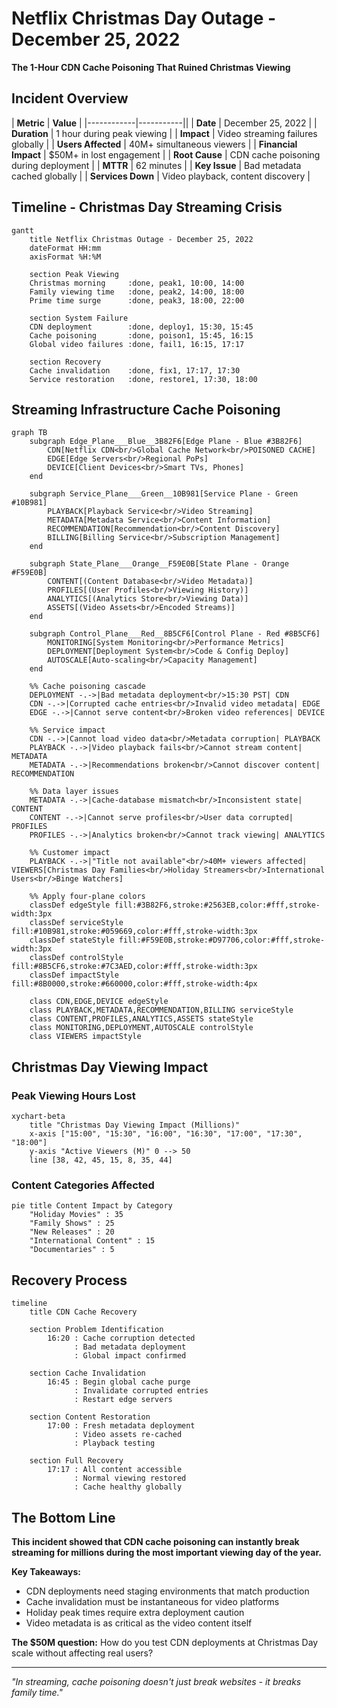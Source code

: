 # Netflix Christmas Day Outage - December 25, 2022

**The 1-Hour CDN Cache Poisoning That Ruined Christmas Viewing**

## Incident Overview

| **Metric** | **Value** |
|------------|-----------||
| **Date** | December 25, 2022 |
| **Duration** | 1 hour during peak viewing |
| **Impact** | Video streaming failures globally |
| **Users Affected** | 40M+ simultaneous viewers |
| **Financial Impact** | $50M+ in lost engagement |
| **Root Cause** | CDN cache poisoning during deployment |
| **MTTR** | 62 minutes |
| **Key Issue** | Bad metadata cached globally |
| **Services Down** | Video playback, content discovery |

## Timeline - Christmas Day Streaming Crisis

```mermaid
gantt
    title Netflix Christmas Outage - December 25, 2022
    dateFormat HH:mm
    axisFormat %H:%M

    section Peak Viewing
    Christmas morning     :done, peak1, 10:00, 14:00
    Family viewing time   :done, peak2, 14:00, 18:00
    Prime time surge      :done, peak3, 18:00, 22:00

    section System Failure
    CDN deployment        :done, deploy1, 15:30, 15:45
    Cache poisoning       :done, poison1, 15:45, 16:15
    Global video failures :done, fail1, 16:15, 17:17

    section Recovery
    Cache invalidation    :done, fix1, 17:17, 17:30
    Service restoration   :done, restore1, 17:30, 18:00
```

## Streaming Infrastructure Cache Poisoning

```mermaid
graph TB
    subgraph Edge_Plane___Blue__3B82F6[Edge Plane - Blue #3B82F6]
        CDN[Netflix CDN<br/>Global Cache Network<br/>POISONED CACHE]
        EDGE[Edge Servers<br/>Regional PoPs]
        DEVICE[Client Devices<br/>Smart TVs, Phones]
    end

    subgraph Service_Plane___Green__10B981[Service Plane - Green #10B981]
        PLAYBACK[Playback Service<br/>Video Streaming]
        METADATA[Metadata Service<br/>Content Information]
        RECOMMENDATION[Recommendation<br/>Content Discovery]
        BILLING[Billing Service<br/>Subscription Management]
    end

    subgraph State_Plane___Orange__F59E0B[State Plane - Orange #F59E0B]
        CONTENT[(Content Database<br/>Video Metadata)]
        PROFILES[(User Profiles<br/>Viewing History)]
        ANALYTICS[(Analytics Store<br/>Viewing Data)]
        ASSETS[(Video Assets<br/>Encoded Streams)]
    end

    subgraph Control_Plane___Red__8B5CF6[Control Plane - Red #8B5CF6]
        MONITORING[System Monitoring<br/>Performance Metrics]
        DEPLOYMENT[Deployment System<br/>Code & Config Deploy]
        AUTOSCALE[Auto-scaling<br/>Capacity Management]
    end

    %% Cache poisoning cascade
    DEPLOYMENT -.->|Bad metadata deployment<br/>15:30 PST| CDN
    CDN -.->|Corrupted cache entries<br/>Invalid video metadata| EDGE
    EDGE -.->|Cannot serve content<br/>Broken video references| DEVICE

    %% Service impact
    CDN -.->|Cannot load video data<br/>Metadata corruption| PLAYBACK
    PLAYBACK -.->|Video playback fails<br/>Cannot stream content| METADATA
    METADATA -.->|Recommendations broken<br/>Cannot discover content| RECOMMENDATION

    %% Data layer issues
    METADATA -.->|Cache-database mismatch<br/>Inconsistent state| CONTENT
    CONTENT -.->|Cannot serve profiles<br/>User data corrupted| PROFILES
    PROFILES -.->|Analytics broken<br/>Cannot track viewing| ANALYTICS

    %% Customer impact
    PLAYBACK -.->|"Title not available"<br/>40M+ viewers affected| VIEWERS[Christmas Day Families<br/>Holiday Streamers<br/>International Users<br/>Binge Watchers]

    %% Apply four-plane colors
    classDef edgeStyle fill:#3B82F6,stroke:#2563EB,color:#fff,stroke-width:3px
    classDef serviceStyle fill:#10B981,stroke:#059669,color:#fff,stroke-width:3px
    classDef stateStyle fill:#F59E0B,stroke:#D97706,color:#fff,stroke-width:3px
    classDef controlStyle fill:#8B5CF6,stroke:#7C3AED,color:#fff,stroke-width:3px
    classDef impactStyle fill:#8B0000,stroke:#660000,color:#fff,stroke-width:4px

    class CDN,EDGE,DEVICE edgeStyle
    class PLAYBACK,METADATA,RECOMMENDATION,BILLING serviceStyle
    class CONTENT,PROFILES,ANALYTICS,ASSETS stateStyle
    class MONITORING,DEPLOYMENT,AUTOSCALE controlStyle
    class VIEWERS impactStyle
```

## Christmas Day Viewing Impact

### Peak Viewing Hours Lost

```mermaid
xychart-beta
    title "Christmas Day Viewing Impact (Millions)"
    x-axis ["15:00", "15:30", "16:00", "16:30", "17:00", "17:30", "18:00"]
    y-axis "Active Viewers (M)" 0 --> 50
    line [38, 42, 45, 15, 8, 35, 44]
```

### Content Categories Affected

```mermaid
pie title Content Impact by Category
    "Holiday Movies" : 35
    "Family Shows" : 25
    "New Releases" : 20
    "International Content" : 15
    "Documentaries" : 5
```

## Recovery Process

```mermaid
timeline
    title CDN Cache Recovery

    section Problem Identification
        16:20 : Cache corruption detected
              : Bad metadata deployment
              : Global impact confirmed

    section Cache Invalidation
        16:45 : Begin global cache purge
              : Invalidate corrupted entries
              : Restart edge servers

    section Content Restoration
        17:00 : Fresh metadata deployment
              : Video assets re-cached
              : Playback testing

    section Full Recovery
        17:17 : All content accessible
              : Normal viewing restored
              : Cache healthy globally
```

## The Bottom Line

**This incident showed that CDN cache poisoning can instantly break streaming for millions during the most important viewing day of the year.**

**Key Takeaways:**
- CDN deployments need staging environments that match production
- Cache invalidation must be instantaneous for video platforms
- Holiday peak times require extra deployment caution
- Video metadata is as critical as the video content itself

**The $50M question:** How do you test CDN deployments at Christmas Day scale without affecting real users?

---

*"In streaming, cache poisoning doesn't just break websites - it breaks family time."*